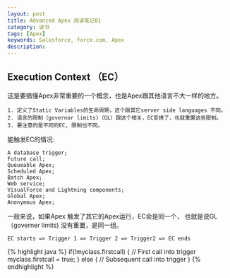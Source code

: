 ```yaml
---
layout: post
title: Advanced Apex 阅读笔记01
category: 读书
tags: [Apex] 
keywords: Salesforce, force.com, Apex
description: 
---
```

## Execution Context （EC）

这是要搞懂Apex非常重要的一个概念，也是Apex跟其他语言不大一样的地方。

    1. 定义了Static Variables的生命周期，这个跟其它server side languages 不同。
    2. 语言的限制（governor limits)（GL）跟这个相关，EC变换了，也就重置这些限制。
    3. 要注意的是不同的EC, 限制也不同。


能触发EC的情况:

	A database trigger;
	Future call;
	Queueable Apex;
	Scheduled Apex;
	Batch Apex;
	Web service;
	VisualForce and Lightning components;
	Global Apex;
	Anonymous Apex;

一般来说，如果Apex 触发了其它的Apex运行，EC会是同一个，
也就是说GL（governer limits) 没有重置，是同一组。

	EC starts => Trigger 1 => Trigger 2 => Trigger2 => EC ends


{% highlight java %}
if(!myclass.firstcall)
{
        // First call into trigger
        myclass.firstcall = true;
}
else
{
        // Subsequent call into trigger
}
{% endhighlight %}






